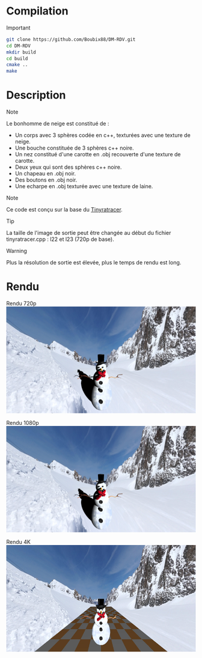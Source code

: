 # Compilation
> [!IMPORTANT]
> ```sh
> git clone https://github.com/Boubix88/DM-RDV.git
> cd DM-RDV
> mkdir build
> cd build
> cmake ..
> make
> ```

# Description
> [!NOTE]
>Le bonhomme de neige est constitué de :
> - Un corps avec 3 sphères codée en c++, texturées avec une texture de neige.
> - Une bouche constituée de 3 sphères c++ noire.
> - Un nez constitué d'une carotte en .obj recouverte d'une texture de carotte.
> - Deux yeux qui sont des sphères c++ noire.
> - Un chapeau en .obj noir.
> - Des boutons en .obj noir.
> - Une echarpe en .obj texturée avec une texture de laine.

> [!NOTE]
> Ce code est conçu sur la base du [Tinyratracer](https://github.com/ssloy/tinyraytracer/tree/homework_assignment).

> [!TIP]
> La taille de l'image de sortie peut être changée au début du fichier tinyratracer.cpp : l22 et l23 (720p de base).

> [!WARNING]
> Plus la résolution de sortie est élevée, plus le temps de rendu est long.

# Rendu
Rendu 720p
![](https://raw.githubusercontent.com/Boubix88/DM-RDV/master/out/out_720.jpg)

Rendu 1080p
![](https://raw.githubusercontent.com/Boubix88/DM-RDV/master/out/out_1080.jpg)

Rendu 4K
![](https://raw.githubusercontent.com/Boubix88/DM-RDV/master/out/out_4K.jpg)